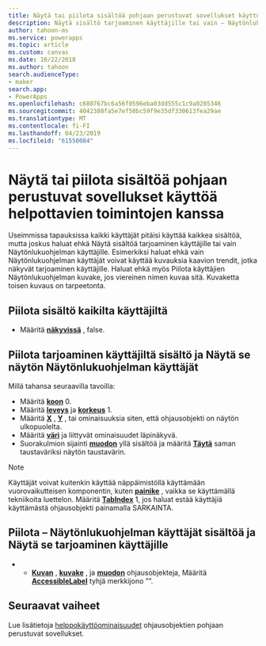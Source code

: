 ```yaml
---
title: Näytä tai piilota sisältöä pohjaan perustuvat sovellukset käyttöä helpottavien toimintojen kanssa | Microsoft Docs
description: Näytä sisältö tarjoaminen käyttäjille tai vain – Näytönlukuohjelman käyttäjille vain pohjaan perustuvat sovellukset-tekniikoita
author: tahoon-ms
ms.service: powerapps
ms.topic: article
ms.custom: canvas
ms.date: 10/22/2018
ms.author: tahoon
search.audienceType:
- maker
search.app:
- PowerApps
ms.openlocfilehash: c680767bc6a56f0596eba03dd555c1c9a0205346
ms.sourcegitcommit: 4042388fa5e7ef50bc59f9e35df330613fea29ae
ms.translationtype: MT
ms.contentlocale: fi-FI
ms.lasthandoff: 04/23/2019
ms.locfileid: "61550084"
---
```

# <a name="show-or-hide-content-from-assistive-technologies-for-canvas-apps"></a>Näytä tai piilota sisältöä pohjaan perustuvat sovellukset käyttöä helpottavien toimintojen kanssa

Useimmissa tapauksissa kaikki käyttäjät pitäisi käyttää kaikkea sisältöä, mutta joskus haluat ehkä Näytä sisältöä tarjoaminen käyttäjille tai vain Näytönlukuohjelman käyttäjille. Esimerkiksi haluat ehkä vain Näytönlukuohjelman käyttäjät voivat käyttää kuvauksia kaavion trendit, jotka näkyvät tarjoaminen käyttäjille. Haluat ehkä myös Piilota käyttäjien Näytönlukuohjelman kuvake, jos viereinen nimen kuvaa sitä. Kuvaketta toisen kuvaus on tarpeetonta.

## <a name="hide-content-from-all-users"></a>Piilota sisältö kaikilta käyttäjiltä

* Määritä **[näkyvissä](controls/properties-core.md)** , false.

## <a name="hide-content-from-sighted-users-and-show-it-to-screen-reader-users"></a>Piilota tarjoaminen käyttäjiltä sisältö ja Näytä se näytön Näytönlukuohjelman käyttäjät

Millä tahansa seuraavilla tavoilla:

* Määritä **[koon](controls/properties-text.md)** 0.
* Määritä **[leveys](controls/properties-size-location.md)** ja **[korkeus](controls/properties-size-location.md)** 1.
* Määritä  **[X](controls/properties-size-location.md)** ,  **[Y](controls/properties-size-location.md)** , tai ominaisuuksia siten, että ohjausobjekti on näytön ulkopuolelta.
* Määritä **[väri](controls/properties-color-border.md)** ja liittyvät ominaisuudet läpinäkyvä.
* Suorakulmion sijainti **[muodon](controls/control-shapes-icons.md)** yllä sisältöä ja määritä **[Täytä](controls/properties-color-border.md)** saman taustaväriksi näytön taustavärin.

> [!NOTE]
> Käyttäjät voivat kuitenkin käyttää näppäimistöllä käyttämään vuorovaikutteisen komponentin, kuten  **[painike](controls/control-button.md)** , vaikka se käyttämällä tekniikoita luettelon. Määritä **[TabIndex](controls/properties-accessibility.md)** 1, jos haluat estää käyttäjiä käyttämästä ohjausobjekti painamalla SARKAINTA.

## <a name="hide-content-from-screen-reader-users-and-show-it-to-sighted-users"></a>Piilota – Näytönlukuohjelman käyttäjät sisältöä ja Näytä se tarjoaminen käyttäjille

* -  **[Kuvan](controls/control-image.md)** ,  **[kuvake](controls/control-shapes-icons.md)** , ja **[muodon](controls/control-shapes-icons.md)** ohjausobjekteja, Määritä **[AccessibleLabel](controls/properties-accessibility.md)** tyhjä merkkijono ””.

## <a name="next-steps"></a>Seuraavat vaiheet

Lue lisätietoja [helppokäyttöominaisuudet](controls/properties-accessibility.md) ohjausobjektien pohjaan perustuvat sovellukset.
